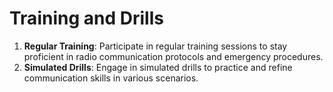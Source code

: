 # Training and Drills

1. **Regular Training**: Participate in regular training sessions to stay proficient in radio communication protocols and emergency procedures.
2. **Simulated Drills**: Engage in simulated drills to practice and refine communication skills in various scenarios.
